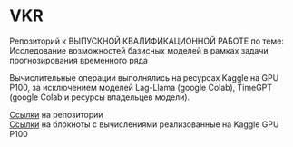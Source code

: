 # VKR
Репозиторий к ВЫПУСКНОЙ КВАЛИФИКАЦИОННОЙ РАБОТЕ по теме: Исследование возможностей базисных моделей в рамках задачи прогнозирования временного ряда

Вычислительные операции выполнялись на ресурсах Kaggle на GPU P100, за исключением моделей Lag-Llama (google Colab), TimeGPT (google Colab и ресурсы владельцев модели).  


[Ссылки]() на репозитории  
[Ссылки]() на блокноты с вычислениями реализованные на Kaggle GPU P100


